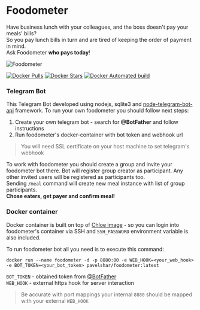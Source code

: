 # Foodometer
Have business lunch with your colleagues, and the boss doesn't pay your meals' bills?  
So you pay lunch bills in turn and are tired of keeping the order of payment in mind.  
Ask Foodometer **who pays today**!

![Foodometer](../assets/foodometer_logo.png?raw=true)

[![Docker Pulls](https://img.shields.io/docker/pulls/pavelshar/foodometer.svg?style=flat-square)][hub]
[![Docker Stars](https://img.shields.io/docker/stars/pavelshar/foodometer.svg?style=flat-square)][hub]
[![Docker Automated build](https://img.shields.io/docker/automated/pavelshar/foodometer.svg?style=flat-square)][hub]


### Telegram Bot
This Telegram Bot developed using nodejs, sqlite3 and [node-telegram-bot-api](https://github.com/yagop/node-telegram-bot-api) framework. 
To run your own foodometer you should follow next steps:  
1. Create your own telegram bot - search for **@BotFather** and follow instructions
2. Run foodometer's docker-container with bot token and webhook url

> You will need SSL certificate on your host machine to set telegram's webhook

To work with foodometer you should create a group and invite your foodometer bot there. Bot will register group creator as participant. Any other invited users will be registered as participants too.  
Sending `/meal` command will create new meal instance with list of group participants.  
**Chose eaters, get payer and confirm meal!**

### Docker container
Docker container is built on top of [Chloe image](https://github.com/PavelShar/Chloe) - so you can login into foodometer's container via SSH and `SSH_PASSWORD` environment variable is also included.

To run foodometer bot all you need is to execute this command:

```
docker run --name foodometer -d -p 8880:80 -e WEB_HOOK=<your_web_hook> -e BOT_TOKEN=<your_bot_token> pavelshar/foodometer:latest
```
`BOT_TOKEN` - obtained token from [@BotFather](https://telegram.me/BotFather)  
`WEB_HOOK` - external https hook for server interaction

> Be accurate with port mappings your internal `8880` should be mapped with your external `WEB_HOOK` 

[hub]: https://hub.docker.com/r/pavelshar/foodometer/
